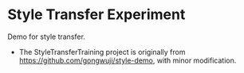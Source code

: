 # Style Transfer Experiment

Demo for style transfer.

- The StyleTransferTraining project is originally from https://github.com/gongwuji/style-demo, with minor modification.